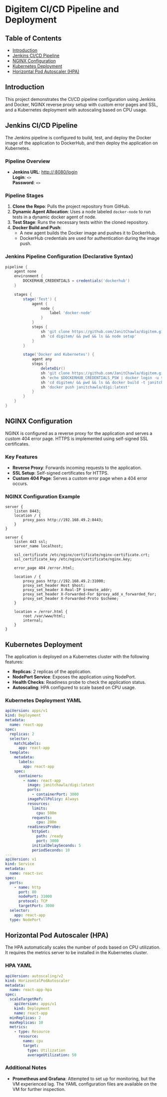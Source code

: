 # Digitem CI/CD Pipeline and Deployment

## Table of Contents
- [Introduction](#introduction)
- [Jenkins CI/CD Pipeline](#jenkins-cicd-pipeline)
- [NGINX Configuration](#nginx-configuration)
- [Kubernetes Deployment](#kubernetes-deployment)
- [Horizontal Pod Autoscaler (HPA)](#horizontal-pod-autoscaler-hpa)

## Introduction

This project demonstrates the CI/CD pipeline configuration using Jenkins and Docker, NGINX reverse proxy setup with custom error pages and SSL, and a Kubernetes deployment with autoscaling based on CPU usage. 

## Jenkins CI/CD Pipeline

The Jenkins pipeline is configured to build, test, and deploy the Docker image of the application to DockerHub, and then deploy the application on Kubernetes. 

### Pipeline Overview

- **Jenkins URL**: [http://<IP>:8080/login](http://1237:8080/login)  
  **Login**: `<>`  
  **Password**: `<>`

### Pipeline Stages

1. **Clone the Repo**: Pulls the project repository from GitHub.
2. **Dynamic Agent Allocation**: Uses a node labeled `docker-node` to run tests in a dynamic docker agent of node.
3. **Test Stage**: Runs the necessary tests within the cloned repository.
4. **Docker Build and Push**: 
    - A new agent builds the Docker image and pushes it to DockerHub.
    - DockerHub credentials are used for authentication during the image push.

### Jenkins Pipeline Configuration (Declarative Syntax)

```groovy
pipeline {
    agent none
    environment {
        DOCKERHUB_CREDENTIALS = credentials('dockerhub')
    }

    stages {
        stage('Test') {
            agent {
                node {
                    label 'docker-node'
                }
            }
            steps {
                sh 'git clone https://github.com/JanitChawla/digitem.git'
                sh 'cd digitem/ && pwd && ls && node setup'
            }
        }

        stage('Docker and Kubernetes') {
            agent any
            steps {
                deleteDir()
                sh 'git clone https://github.com/JanitChawla/digitem.git'
                sh 'echo $DOCKERHUB_CREDENTIALS_PSW | docker login -u $DOCKERHUB_CREDENTIALS_USR --password-stdin'
                sh 'cd digitem/ && pwd && ls && docker build -t janitchawla/digi:latest .'
                sh 'docker push janitchawla/digi:latest'
            }
        }
    }
}
```

## NGINX Configuration

NGINX is configured as a reverse proxy for the application and serves a custom 404 error page. HTTPS is implemented using self-signed SSL certificates.

### Key Features
- **Reverse Proxy**: Forwards incoming requests to the application.
- **SSL Setup**: Self-signed certificates for HTTPS.
- **Custom 404 Page**: Serves a custom error page when a 404 error occurs.

### NGINX Configuration Example

```nginx
server {
    listen 8443;
    location / {
        proxy_pass http://192.168.49.2:8443;
    }
}

server {
    listen 443 ssl;
    server_name localhost;

    ssl_certificate /etc/nginx/certificate/nginx-certificate.crt;
    ssl_certificate_key /etc/nginx/certificate/nginx.key;

    error_page 404 /error.html;

    location / {
        proxy_pass http://192.168.49.2:31000;
        proxy_set_header Host $host;
        proxy_set_header X-Real-IP $remote_addr;
        proxy_set_header X-Forwarded-For $proxy_add_x_forwarded_for;
        proxy_set_header X-Forwarded-Proto $scheme;
    }

    location = /error.html {
        root /var/www/html;
        internal;
    }
}
```

## Kubernetes Deployment

The application is deployed on a Kubernetes cluster with the following features:
- **Replicas**: 2 replicas of the application.
- **NodePort Service**: Exposes the application using NodePort.
- **Health Checks**: Readiness probe to check the application status.
- **Autoscaling**: HPA configured to scale based on CPU usage.

### Kubernetes Deployment YAML

```yaml
apiVersion: apps/v1
kind: Deployment
metadata:
  name: react-app
spec:
  replicas: 2
  selector:
    matchLabels:
      app: react-app
  template:
    metadata:
      labels:
        app: react-app
    spec:
      containers:
        - name: react-app
          image: janitchawla/digi:latest
          ports:
            - containerPort: 3000
          imagePullPolicy: Always
          resources:
            limits:
              cpu: 500m
            requests:
              cpu: 200m
          readinessProbe:
            httpGet:
              path: /ready
              port: 3000
            initialDelaySeconds: 5
            periodSeconds: 10
---
apiVersion: v1
kind: Service
metadata:
  name: react-svc
spec:
  ports:
    - name: http
      port: 80
      nodePort: 31000
      protocol: TCP
      targetPort: 3000
  selector:
    app: react-app
  type: NodePort
```

## Horizontal Pod Autoscaler (HPA)

The HPA automatically scales the number of pods based on CPU utilization. It requires the metrics server to be installed in the Kubernetes cluster.

### HPA YAML

```yaml
apiVersion: autoscaling/v2
kind: HorizontalPodAutoscaler
metadata:
  name: react-app-hpa
spec:
  scaleTargetRef:
    apiVersion: apps/v1
    kind: Deployment
    name: react-app
  minReplicas: 2
  maxReplicas: 10
  metrics:
    - type: Resource
      resource:
        name: cpu
        target:
          type: Utilization
          averageUtilization: 50
```

### Additional Notes
- **Prometheus and Grafana**: Attempted to set up for monitoring, but the VM experienced lag. The YAML configuration files are available on the VM for further inspection.  